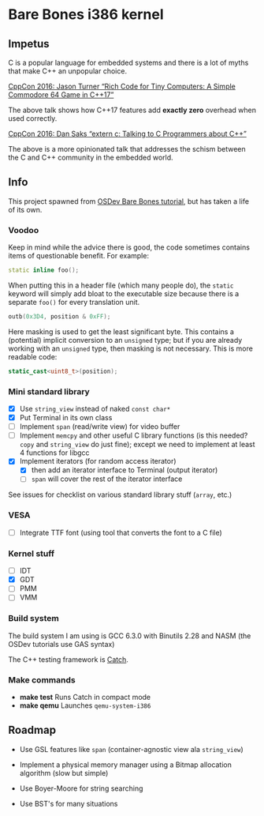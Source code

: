 # Bare Bones i386 kernel

## Impetus

C is a popular language for embedded systems and there is a lot of myths that make C++ an unpopular
choice.

[CppCon 2016: Jason Turner “Rich Code for Tiny Computers: A Simple Commodore 64 Game in C++17”](https://www.youtube.com/watch?v=zBkNBP00wJE)

The above talk shows how C++17 features add **exactly zero** overhead when used correctly.

[CppCon 2016: Dan Saks “extern c: Talking to C Programmers about C++”](https://www.youtube.com/watch?v=D7Sd8A6_fYU)

The above is a more opinionated talk that addresses the schism between the C and C++ community in the embedded world.

## Info

This project spawned from [OSDev Bare Bones tutorial](http://wiki.osdev.org/Bare_Bones), but has taken a life of its own.

### Voodoo

Keep in mind while the advice there is good, the code sometimes contains items of questionable benefit. For example:

```C++
static inline foo();
```

When putting this in a header file (which many people do), the `static` keyword will simply add bloat to the executable size because there is a separate `foo()` for every translation unit. 

```C++
outb(0x3D4, position & 0xFF);
```

Here masking is used to get the least significant byte. This contains a (potential) implicit conversion to an `unsigned` type; but if you are already working with an `unsigned` type, then masking is not necessary. This is more readable code:

```C++
static_cast<uint8_t>(position);
```

### Mini standard library
- [x] Use `string_view` instead of naked `const char*`
- [x] Put Terminal in its own class
- [ ] Implement `span` (read/write view) for video buffer
- [ ] Implement `memcpy` and other useful C library functions (is this needed? `copy` and `string_view` do just fine); except we need to implement at least 4 functions for libgcc
- [x] Implement iterators (for random access iterator)
    - [x] then add an iterator interface to Terminal (output iterator)
    - [ ] `span` will cover the rest of the iterator interface

See issues for checklist on various standard library stuff (`array`, etc.)

### VESA
- [ ] Integrate TTF font (using tool that converts the font to a C file)

### Kernel stuff
- [ ] IDT
- [x] GDT
- [ ] PMM
- [ ] VMM

### Build system

The build system I am using is GCC 6.3.0 with Binutils 2.28 and NASM (the OSDev tutorials use GAS syntax)

The C++ testing framework is [Catch](https://github.com/philsquared/Catch). 

### Make commands

- **make test** Runs Catch in compact mode
- **make qemu** Launches `qemu-system-i386`

## Roadmap

- Use GSL features like `span` (container-agnostic view ala `string_view`)

- Implement a physical memory manager using a Bitmap allocation algorithm (slow but simple)

- Use Boyer-Moore for string searching

- Use BST's for many situations
